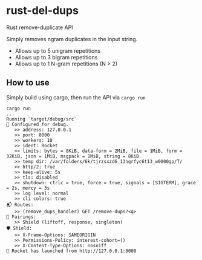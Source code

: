 # rust-del-dups

Rust remove-duplicate API

Simply removes ngram duplicates in the input string.

- Allows up to 5 unigram repetitions
- Allows up to 3 bigram repetitions
- Allows up to 1 N-gram repetitions (N > 2)


## How to use

Simply build using cargo, then run the API via `cargo run`

```
cargo run
...
Running `target/debug/src`
🔧 Configured for debug.
   >> address: 127.0.0.1
   >> port: 8000
   >> workers: 10
   >> ident: Rocket
   >> limits: bytes = 8KiB, data-form = 2MiB, file = 1MiB, form = 32KiB, json = 1MiB, msgpack = 1MiB, string = 8KiB
   >> temp dir: /var/folders/6k/tjrzsxzd6_13ngrfyc6t13_w0000gp/T/
   >> http/2: true
   >> keep-alive: 5s
   >> tls: disabled
   >> shutdown: ctrlc = true, force = true, signals = [SIGTERM], grace = 2s, mercy = 3s
   >> log level: normal
   >> cli colors: true
📬 Routes:
   >> (remove_dups_handler) GET /remove-dups?<q>
📡 Fairings:
   >> Shield (liftoff, response, singleton)
🛡️ Shield:
   >> X-Frame-Options: SAMEORIGIN
   >> Permissions-Policy: interest-cohort=()
   >> X-Content-Type-Options: nosniff
🚀 Rocket has launched from http://127.0.0.1:8000

```

